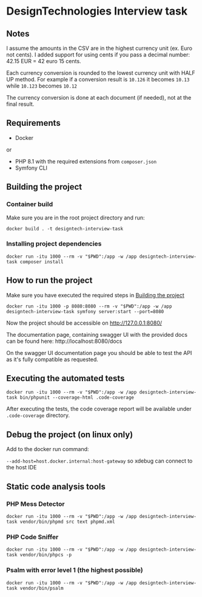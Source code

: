 # DesignTechnologies Interview task

## Notes

I assume the amounts in the CSV are in the highest currency unit (ex. Euro not cents).
I added support for using cents if you pass a decimal number: 42.15 EUR = 42 euro 15 cents.

Each currency conversion is rounded to the lowest currency unit with HALF UP method.
For example if a conversion result is `10.126` it becomes `10.13` while `10.123` becomes `10.12`

The currency conversion is done at each document (if needed), not at the final result.

## Requirements

- Docker 

or

- PHP 8.1 with the required extensions from `composer.json`
- Symfony CLI

## Building the project

### Container build

Make sure you are in the root project directory and run:

`docker build . -t designtech-interview-task`

### Installing project dependencies

`docker run -itu 1000 --rm -v "$PWD":/app -w /app designtech-interview-task composer install`

## How to run the project

Make sure you have executed the required steps in [Building the project](#building-the-project)

`docker run -itu 1000 -p 8080:8080 --rm -v "$PWD":/app -w /app designtech-interview-task symfony server:start --port=8080`

Now the project should be accessible on http://127.0.0.1:8080/

The documentation page, containing swagger UI with the provided docs can be found here: http://localhost:8080/docs 

On the swagger UI documentation page you should be able to test the API as it's fully compatible as requested.

## Executing the automated tests

`docker run -itu 1000 --rm -v "$PWD":/app -w /app designtech-interview-task bin/phpunit --coverage-html .code-coverage`

After executing the tests, the code coverage report will be available under `.code-coverage` directory.

## Debug the project (on linux only)

Add to the docker run command:

`--add-host=host.docker.internal:host-gateway` so xdebug can connect to the host IDE

## Static code analysis tools

### PHP Mess Detector

`docker run -itu 1000 --rm -v "$PWD":/app -w /app designtech-interview-task vendor/bin/phpmd src text phpmd.xml`

### PHP Code Sniffer

`docker run -itu 1000 --rm -v "$PWD":/app -w /app designtech-interview-task vendor/bin/phpcs -p`

### Psalm with error level 1 (the highest possible)

`docker run -itu 1000 --rm -v "$PWD":/app -w /app designtech-interview-task vendor/bin/psalm`
